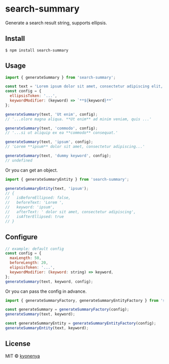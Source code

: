 # search-summary

Generate a search result string, supports ellipsis.

## Install

```
$ npm install search-summary
```

## Usage

```js
import { generateSummary } from 'search-summary';

const text = 'Lorem ipsum dolor sit amet, consectetur adipiscing elit, sed do eiusmod tempor incididunt ut labore et dolore magna aliqua. Ut enim ad minim veniam, quis nostrud exercitation ullamco laboris nisi ut aliquip ex ea commodo consequat.';
const config = {
  ellipsisToken: '...',
  keywordModifier: (keyword) => `**${keyword}**`
};

generateSummary(text, 'Ut enim', config);
// '...olore magna aliqua. **Ut enim** ad minim veniam, quis ...'

generateSummary(text, 'commodo', config);
// '...si ut aliquip ex ea **commodo** consequat.'

generateSummary(text, 'ipsum', config);
// 'Lorem **ipsum** dolor sit amet, consectetur adipiscing...'

generateSummary(text, 'dummy keyword', config);
// undefined
```

Or you can get an object.

```js
import { generateSummaryEntity } from 'search-summary';

generateSummaryEntity(text, 'ipsum');
// {
//   isBeforeEllipsed: false,
//   beforeText: 'Lorem ',
//   keyword: 'ipsum',
//   afterText: ' dolor sit amet, consectetur adipiscing',
//   isAfterEllipsed: true
// }
```

## Configure

```js
// example: default config
const config = {
  maxLength: 50,
  beforeLength: 20,
  elipsisToken: '...',
  keywordModifier: (keyword: string) => keyword,
};
generateSummary(text, keyword, config);
```

Or you can pass the config in advance.

```js
import { generateSummaryFactory, generateSummaryEntityFactory } from 'search-summary';

const generateSummary = generateSummaryFactory(config);
generateSummary(text, keyword);

const generateSummaryEntity = generateSummaryEntityFactory(config);
generateSummaryEntity(text, keyword);
```

## License

MIT © [kyonenya](https://github.com/kyonenya)
